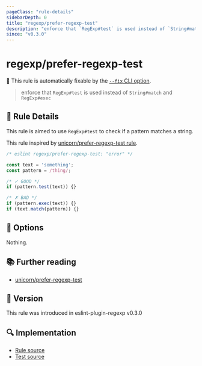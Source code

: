 ```yaml
---
pageClass: "rule-details"
sidebarDepth: 0
title: "regexp/prefer-regexp-test"
description: "enforce that `RegExp#test` is used instead of `String#match` and `RegExp#exec`"
since: "v0.3.0"
---
```

# regexp/prefer-regexp-test

🔧 This rule is automatically fixable by the [`--fix` CLI option](https://eslint.org/docs/latest/user-guide/command-line-interface#--fix).

<!-- end auto-generated rule header -->

> enforce that `RegExp#test` is used instead of `String#match` and `RegExp#exec`

## :book: Rule Details

This rule is aimed to use `RegExp#test` to check if a pattern matches a string.

This rule inspired by [unicorn/prefer-regexp-test rule](https://github.com/sindresorhus/eslint-plugin-unicorn/blob/main/docs/rules/prefer-regexp-test.md).

<eslint-code-block fix>

```js
/* eslint regexp/prefer-regexp-test: "error" */

const text = 'something';
const pattern = /thing/;

/* ✓ GOOD */
if (pattern.test(text)) {}

/* ✗ BAD */
if (pattern.exec(text)) {}
if (text.match(pattern)) {}
```

</eslint-code-block>

## :wrench: Options

Nothing.

## :books: Further reading

- [unicorn/prefer-regexp-test](https://github.com/sindresorhus/eslint-plugin-unicorn/blob/main/docs/rules/prefer-regexp-test.md)

## :rocket: Version

This rule was introduced in eslint-plugin-regexp v0.3.0

## :mag: Implementation

- [Rule source](https://github.com/ota-meshi/eslint-plugin-regexp/blob/master/lib/rules/prefer-regexp-test.ts)
- [Test source](https://github.com/ota-meshi/eslint-plugin-regexp/blob/master/tests/lib/rules/prefer-regexp-test.ts)
